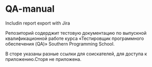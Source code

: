 # QA-manual
Includin report export with Jira

Репозиторий содерджит тестовую документацию по выпускной квалификационной работе курса «Тестировщик программного обеспечения (QA)» Southern Programming School.

В сторе указаны разные ссылки для соискателей, для доступа к приложению.Сторя не приложена.

